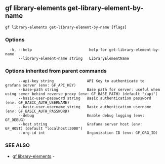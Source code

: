 ## gf library-elements get-library-element-by-name



```
gf library-elements get-library-element-by-name [flags]
```

### Options

```
  -h, --help                          help for get-library-element-by-name
      --library-element-name string   LibraryElementName
```

### Options inherited from parent commands

```
      --api-key string               API Key to authenticate to grafana server (env: GF_API_KEY)
      --base-path string             Base path for server: useful when using sever behind reverse proxy (env: GF_BASE_PATH) (default "/api")
      --basic-user-password string   Basic authentication password (env: GF_BASIC_AUTH_USERNAME)
      --basic-user-username string   Basic authentication username (env: GF_BASIC_AUTH_PASSWORD)
      --debug                        Enable debug logging (env: GF_DEBUG)
      --host string                  Grafana server host (env: GF_HOST) (default "localhost:3000")
      --org-id int                   Organization ID (env: GF_ORG_ID)
```

### SEE ALSO

* [gf library-elements](gf_library-elements.md)	 - 

